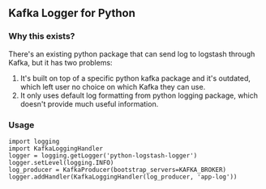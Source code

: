 ## Kafka Logger for Python

 ### Why this exists?

 There's an existing python package that can send log to logstash through Kafka,
 but it has two problems:

 1. It's built on top of a specific python kafka package and it's outdated,
 which left user no choice on which Kafka they can use.
 2. It only uses default log formatting from python logging package,
 which doesn't provide much useful information.

 ### Usage

    import logging
    import KafkaLoggingHandler
    logger = logging.getLogger('python-logstash-logger')
    logger.setLevel(logging.INFO)
    log_producer = KafkaProducer(bootstrap_servers=KAFKA_BROKER)
    logger.addHandler(KafkaLoggingHandler(log_producer, 'app-log'))

